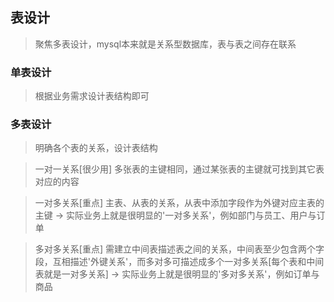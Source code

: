 ## 表设计
> 聚焦多表设计，mysql本来就是关系型数据库，表与表之间存在联系

### 单表设计
> 根据业务需求设计表结构即可


### 多表设计
> 明确各个表的关系，设计表结构

> 一对一关系[很少用]
> 多张表的主键相同，通过某张表的主键就可找到其它表对应的内容



> 一对多关系[重点]
> 主表、从表的关系，从表中添加字段作为外键对应主表的主键 -> 实际业务上就是很明显的'一对多关系'，例如部门与员工、用户与订单



> 多对多关系[重点]
> 需建立中间表描述表之间的关系，中间表至少包含两个字段，互相描述'外键关系'，而多对多可描述成多个一对多关系[每个表和中间表就是一对多关系] -> 实际业务上就是很明显的'多对多关系'，例如订单与商品